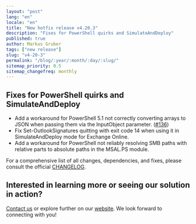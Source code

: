 ```yaml
---
layout: "post"
lang: "en"
locale: "en"
title: "New hotfix release v4.20.3"
description: "Fixes for PowerShell quirks and SimulateAndDeploy"
published: true
author: Markus Gruber
tags: ["new release"]
slug: "v4-20-3"
permalink: "/blog/:year/:month/:day/:slug/"
sitemap_priority: 0.5
sitemap_changefreq: monthly
---
```

## Fixes for PowerShell quirks and SimulateAndDeploy
- Add a workaround for PowerShell 5.1 not correctly converting arrays to JSON when passing them via the InputObject parameter. (<a href="https://github.com/Set-OutlookSignatures/Set-OutlookSignatures/issues/136" target="_blank">#136</a>)
- Fix Set-OutlookSignatures quitting with exit code 14 when using it in SimulateAndDeploy mode for Exchange Online.
- Add a workaround for PowerShell not reliably resolving SMB paths with relative parts to absolute paths in the MSAL.PS module.

For a comprehensive list of all changes, dependencies, and fixes, please consult the official [CHANGELOG](https://github.com/Set-OutlookSignatures/Set-OutlookSignatures/blob/main/docs/CHANGELOG.md).

## Interested in learning more or seeing our solution in action?
[Contact us](/contact/) or explore further on our [website](/). We look forward to connecting with you!